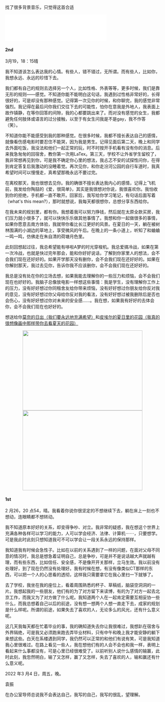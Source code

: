 
找了很多背景音乐，只觉得这首合适  
<iframe frameborder="no" border="0" marginwidth="0" marginheight="0" width=330 height=86 src="//music.163.com/outchain/player?type=2&id=817880&auto=1&height=66"></iframe>

#### 2nd

3月19，18：15晴

我不知道该怎么表达我的心情。有些人，错不错过，无所谓。而有些人，比如你，我想永远、永远的珍惜下去。

我们都有自己的规则去选择另一个人，比如性格、外表等等，更多时候，我们是靠无形的规则——感觉。不知道你能不能明白这句话，我遇到过性格非常好的，长得很好的，可是却没有那种感觉。记得第一次见你的时候，和你聊完，我的感觉非常强烈。我记得在最后问你我们交往下去的可能性，怕你在意我是外地人，我表面上故作镇静，在等你回答的间隙，我的心都要跳出来了。而对没有感觉的女生，我都避免任何肢体或语言的过分接触，以至于有女生问我是不是gay，我不作答（笑）。

不知道你能不能感受到我的那种感觉。在很多时候，我都不擅长表达自己的感情，就像看伤感电影时要忍住不能哭，因为我是男生。记得见面后第二天，晚上和同学去外面吃饭，我没法和他们一起正常的玩，时不时按开手机看有没有你的消息。后来我急匆匆的回宿舍，教你第一次用LaTex。第三天，学校不让外省学生留校了，我非常想再见到你，可是我不确定你心里的想法，我忐忑不安的试探性问你，在得到肯定答复后我激动的没睡着觉。再次见你，和你走汾河公园的自行车道时，我真希望时间可以慢慢走，真希望那晚永远不要过完。

在离校那天，我也很想去见你。我的确很不擅长表达我内心的感情，记得上飞机前，我发给你陶喆的《爱，很简单》，其实是我很想对你说，我很喜欢你。我怕收到你的拒绝，手机都一直不敢开。回家后，我写给你学习笔记，有句话后面写着（what's this mean?），那时就想说，我每天都很想你，总想分享东西给你。

在我未来的规划里，都有你。我想着我可以努力挣钱，然后就在太原全款买房，我们压力就小很多了，就可以快快乐乐做其他事情了。我想和你一起做很多的事情，如果你愿意去南方体验，我就带你看比长江更好的风景。在夏日的一天，躺在被树林围满的小湖边的草地上，享受微风的午后。在晚上的一条小道上，听知了和蛐蛐一鸣一鸣，仿佛走在朱自清的荷塘月色里。

此刻回想起过往，我总希望能有哆啦A梦的时光穿梭机。我总爱搞冷战，如果在第一次冷战，也就是快过完年那会，能和你好好说话，了解到你家里人的想法，会不会我们现在还好好的。如果开学那天没有删你，会不会我们现在还好好的。如果在你解封那天，我过去见你，告诉你我不应该删你，会不会我们现在还好好的。

我总是没有处在你的立场去想，如果我能去理解你的一些压力和烦恼，会不会我们现在也好好的。我脑子总像放电影一样想这些事情：我是学生，没有理解你工作上的压力，没有好好想过你同租舍友给你带来烦恼，没有好好想过你朋友给你反对我的意见，没有好好想过你父母给你反对我的看法，没有好好想过被我删除后是否也会伤心，没有好好想过你对未来的安全感……。我在想，如果我有好好的去体会你，会不会我们现在也好好的。

想送给你[莫奈的日出（我们要永远地充满希望）](https://raw.githubusercontent.com/zy2zxy/zy2zxy.github.io/main/1.jpg)和[皮埃尔的夏日里的花园（我真的很想像画中那样带你去看夏天的花园）](https://raw.githubusercontent.com/zy2zxy/zy2zxy.github.io/main/2.jpg)

<div style="text-align:center"><img src="https://raw.githubusercontent.com/zy2zxy/zy2zxy.github.io/main/1.jpg" width = "390" height = "260" align=center/></div>

<div style="text-align:center"><img src="https://raw.githubusercontent.com/zy2zxy/zy2zxy.github.io/main/2.jpg" width = "390" height = "260" align=center/></div>


#### 1st

2 月26，20 点54，晴。我看着你说你很坚定的不想继续下去，躺在床上一刻也不想动，连眼睛都不想转动。

我不知道原本好好的关系，却变得争吵、对立。我非常的疑惑，我在想这个世界上充满各种各样可以学习的能力，人可以学会经济、法律、计算机⋯⋯，只要想学。可是我此时此刻只想知道我可不可以学会让一段关系永远的保持那样。

我知道我有时候会急性子。比如在以前的关系遇到了一样的问题，在面对父母不同意的情况时，我总是想急着证明自己，总是争吵，可是并不是说话越大声就越有理，而有些东西，比如信任、安全感，不是像开开关那样，立马生效。我以前没有处理好，到了现在仍然没有处理好。我有时候在想，有没有像类似CT那样的东西，可以把一个人的心思看的透彻，这样我只需要拿它在我心里扫一下就够了。

去了学校，我坐在我的座位上，看着周围熟悉的杯子、草稿纸，脑袋空洞洞的一片。我想起我的一些朋友，他们有的为了对方留下来读博，有的为了对方一起去北京工作，而我又为了对方做了什么呢。我知道两个人在一起肯定需要互相妥协一些什么，而我总想着自己以后的前途，没有想一想两个人想一直走下去，成家的规划是什么样呢。所谓的前途，如果失去了喜欢的人，无论多么的风光，还有什么意义呢。

这几天我每天都在忙着毕业的事，我的确知道失去你让我很难过，我想趴在宿舍与外界隔绝，可是我又必须跑来跑去弄毕业材料，只有中午和晚上我才能安静的躺下来想这些。白天在系楼遇到同学，我仍然可以正常的和他们有说有笑，可是我知道我心里很难过。在路上看见一些人，我在想他们有的人会不会也和我一样，表明上看起来什么事都没有，可是心里已经很难受了。以前听别人说什么感情的输赢，此时此刻，我忽然明白，输了又怎样，赢了又怎样，失去了喜欢的人，输和赢还有什么意义呢。

2022 年3 月4 日，周五，晚。

袁振

在办公室导师总说我不会表达自己，我写的自己，我写的很乱，望理解。
